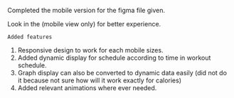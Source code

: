 Completed the mobile version for the figma file given.

Look in the (mobile view only) for better experience.

```Added features```
1. Responsive design to work for each mobile sizes.
2. Added dynamic display for schedule according to time in workout schedule.
3. Graph display can also be converted to dynamic data easily (did not do it because not sure how will it work exactly for calories)
4. Added relevant animations where ever needed.


